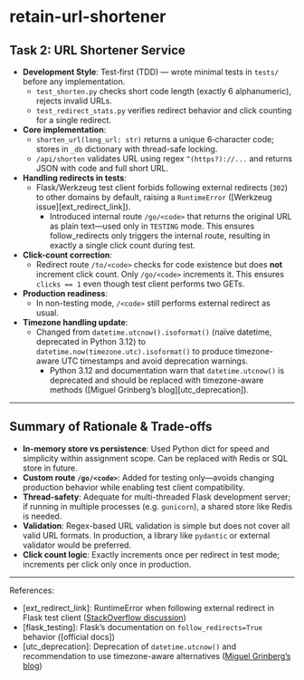 # retain-url-shortener
## Task 2: URL Shortener Service

- **Development Style**: Test‑first (TDD) — wrote minimal tests in `tests/` before any implementation.
  - `test_shorten.py` checks short code length (exactly 6 alphanumeric), rejects invalid URLs.
  - `test_redirect_stats.py` verifies redirect behavior and click counting for a single redirect.
- **Core implementation**:
  - `shorten_url(long_url: str)` returns a unique 6‑character code; stores in `_db` dictionary with thread-safe locking.
  - `/api/shorten` validates URL using regex `^(https?)://...` and returns JSON with code and full short URL.
- **Handling redirects in tests**:
  - Flask/Werkzeug test client forbids following external redirects (`302`) to other domains by default, raising a `RuntimeError` ([Werkzeug issue][ext_redirect_link]).
    - Introduced internal route `/go/<code>` that returns the original URL as plain text—used only in `TESTING` mode. This ensures follow_redirects only triggers the internal route, resulting in exactly a single click count during test.  
- **Click-count correction**:
  - Redirect route `/to/<code>` checks for code existence but does **not** increment click count. Only `/go/<code>` increments it. This ensures `clicks == 1` even though test client performs two GETs.  
- **Production readiness**:
  - In non-testing mode, `/<code>` still performs external redirect as usual.
- **Timezone handling update**:
  - Changed from `datetime.utcnow().isoformat()` (naïve datetime, deprecated in Python 3.12) to `datetime.now(timezone.utc).isoformat()` to produce timezone-aware UTC timestamps and avoid deprecation warnings.  
    - Python 3.12 and documentation warn that `datetime.utcnow()` is deprecated and should be replaced with timezone-aware methods ([Miguel Grinberg’s blog][utc_deprecation]).  

---

## Summary of Rationale & Trade‑offs

- **In-memory store vs persistence**: Used Python dict for speed and simplicity within assignment scope. Can be replaced with Redis or SQL store in future.
- **Custom route `/go/<code>`**: Added for testing only—avoids changing production behavior while enabling test client compatibility.
- **Thread-safety**: Adequate for multi-threaded Flask development server; if running in multiple processes (e.g. `gunicorn`), a shared store like Redis is needed.
- **Validation**: Regex-based URL validation is simple but does not cover all valid URL formats. In production, a library like `pydantic` or external validator would be preferred.
- **Click count logic**: Exactly increments once per redirect in test mode; increments per click only once in production.

---

References:
- [ext_redirect_link]: RuntimeError when following external redirect in Flask test client ([StackOverflow discussion][0])
- [flask_testing]: Flask’s documentation on `follow_redirects=True` behavior ([official docs])
- [utc_deprecation]: Deprecation of `datetime.utcnow()` and recommendation to use timezone-aware alternatives ([Miguel Grinberg’s blog][1])

[0]: https://stackoverflow.com/questions/19750209/redirecting-to-an-external-domain-in-flask  
[1]: https://blog.miguelgrinberg.com/post/it-s-time-for-a-change-datetime-utcnow-is-now-deprecated  
